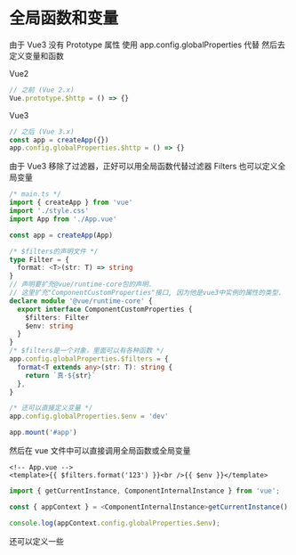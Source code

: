 # 全局函数和变量

由于 Vue3 没有 Prototype 属性 使用 app.config.globalProperties 代替 然后去定义变量和函数

Vue2

```js
// 之前 (Vue 2.x)
Vue.prototype.$http = () => {}
```

Vue3

```js
// 之后 (Vue 3.x)
const app = createApp({})
app.config.globalProperties.$http = () => {}
```

由于 Vue3 移除了过滤器，正好可以用全局函数代替过滤器 Filters
也可以定义全局变量

```ts
/* main.ts */
import { createApp } from 'vue'
import './style.css'
import App from './App.vue'

const app = createApp(App)

/* $filters的声明文件 */
type Filter = {
  format: <T>(str: T) => string
}
// 声明要扩充@vue/runtime-core包的声明.
// 这里扩充"ComponentCustomProperties"接口, 因为他是vue3中实例的属性的类型.
declare module '@vue/runtime-core' {
  export interface ComponentCustomProperties {
    $filters: Filter
    $env: string
  }
}
/* $filters是一个对象，里面可以有各种函数 */
app.config.globalProperties.$filters = {
  format<T extends any>(str: T): string {
    return `真·${str}`
  },
}

/* 还可以直接定义变量 */
app.config.globalProperties.$env = 'dev'

app.mount('#app')
```

然后在 vue 文件中可以直接调用全局函数或全局变量

```vue
<!-- App.vue -->
<template>{{ $filters.format('123') }}<br />{{ $env }}</template>
```

```js
import { getCurrentInstance, ComponentInternalInstance } from 'vue';

const { appContext } = <ComponentInternalInstance>getCurrentInstance()

console.log(appContext.config.globalProperties.$env);
```

还可以定义一些
